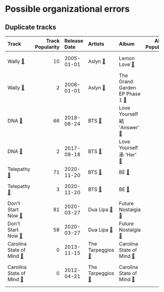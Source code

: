 # Possible organizational errors

## Duplicate tracks

| Track                                                                             |   Track Popularity | Release Date   | Artists                                                                    | Album                                                                                  |   Album Popularity | Playlists                                                                                                                                          | Label                              | 💚   |
|:----------------------------------------------------------------------------------|-------------------:|:---------------|:---------------------------------------------------------------------------|:---------------------------------------------------------------------------------------|-------------------:|:---------------------------------------------------------------------------------------------------------------------------------------------------|:-----------------------------------|:----|
| Wally [🔗](https://open.spotify.com/track/1JuNI0UJR2qDFlbZi1kO6p)                  |                 10 | 2005-01-01     | Aslyn [🔗](https://open.spotify.com/artist/6seR0G84QQq1NIW844E7Qq)          | Lemon Love [🔗](https://open.spotify.com/album/5YToJrWwzdA6W2NxxDoteE)                  |                 12 | Singer-Songwriter [🔗](https://open.spotify.com/playlist/3aNr3GFiAvm1utXDyFOpAR)                                                                    | Capitol Records                    | 💚   |
| Wally [🔗](https://open.spotify.com/track/4iItuvT7fKpiAWt6xbos9c)                  |                  2 | 2008-01-01     | Aslyn [🔗](https://open.spotify.com/artist/6seR0G84QQq1NIW844E7Qq)          | The Grand Garden EP Phase 1 [🔗](https://open.spotify.com/album/01leyRD2FHWrUvHC4qMN8y) |                  1 | Singer-Songwriter [🔗](https://open.spotify.com/playlist/3aNr3GFiAvm1utXDyFOpAR)                                                                    | Aslyn                              |     |
| DNA [🔗](https://open.spotify.com/track/2ngmiq1KoYn3x25VOmvd8F)                    |                 66 | 2018-08-24     | BTS [🔗](https://open.spotify.com/artist/3Nrfpe0tUJi4K4DXYWgMUX)            | Love Yourself 結 'Answer' [🔗](https://open.spotify.com/album/43wFM1HquliY3iwKWzPN4y)    |                 76 | K-Pop [🔗](https://open.spotify.com/playlist/0Xp2gQ9p4VMgt5HauIfIq7)                                                                                | BIGHIT MUSIC                       |     |
| DNA [🔗](https://open.spotify.com/track/5SE57ljOIUJ1ybL9U6CuBH)                    |                  2 | 2017-09-18     | BTS [🔗](https://open.spotify.com/artist/3Nrfpe0tUJi4K4DXYWgMUX)            | Love Yourself 承 'Her' [🔗](https://open.spotify.com/album/2FTS6a6DLXMNp8flyA0HGO)       |                  1 | K-Pop Favorites [🔗](https://open.spotify.com/playlist/1ZbxKv1noxwZ4zFgRNEFIo), K-Pop [🔗](https://open.spotify.com/playlist/0Xp2gQ9p4VMgt5HauIfIq7) | BIGHIT MUSIC / HYBE                | 💚   |
| Telepathy [🔗](https://open.spotify.com/track/6Fnvi5QnVkTskSzeRvvQds)              |                 71 | 2020-11-20     | BTS [🔗](https://open.spotify.com/artist/3Nrfpe0tUJi4K4DXYWgMUX)            | BE [🔗](https://open.spotify.com/album/6nYfHQnvkvOTNHnOhDT3sr)                          |                 76 | K-Pop [🔗](https://open.spotify.com/playlist/0Xp2gQ9p4VMgt5HauIfIq7)                                                                                | BIGHIT MUSIC                       | 💚   |
| Telepathy [🔗](https://open.spotify.com/track/2FVpOsjT1iquZ3SpCjZ9Ne)              |                  3 | 2020-11-20     | BTS [🔗](https://open.spotify.com/artist/3Nrfpe0tUJi4K4DXYWgMUX)            | BE [🔗](https://open.spotify.com/album/2qehskW9lYGWfYb0xPZkrS)                          |                  6 | K-Pop Favorites [🔗](https://open.spotify.com/playlist/1ZbxKv1noxwZ4zFgRNEFIo)                                                                      | BIGHIT MUSIC / HYBE                |     |
| Don't Start Now [🔗](https://open.spotify.com/track/3PfIrDoz19wz7qK7tYeu62)        |                 81 | 2020-03-27     | Dua Lipa [🔗](https://open.spotify.com/artist/6M2wZ9GZgrQXHCFfjv46we)       | Future Nostalgia [🔗](https://open.spotify.com/album/7fJJK56U9fHixgO0HQkhtI)            |                 78 | Pop [🔗](https://open.spotify.com/playlist/1WZ2RqQv2SPX5uzmjWhgSh)                                                                                  | Warner Records                     |     |
| Don't Start Now [🔗](https://open.spotify.com/track/1AVtceapuF36oZqI9gzp0o)        |                 58 | 2020-03-27     | Dua Lipa [🔗](https://open.spotify.com/artist/6M2wZ9GZgrQXHCFfjv46we)       | Future Nostalgia [🔗](https://open.spotify.com/album/5lKlFlReHOLShQKyRv6AL9)            |                 73 | Pop [🔗](https://open.spotify.com/playlist/1WZ2RqQv2SPX5uzmjWhgSh)                                                                                  | Warner Records                     | 💚   |
| Carolina State of Mind [🔗](https://open.spotify.com/track/60xweUiIfi93UhZEDN3DKY) |                  0 | 2013-11-15     | The Tarpeggios [🔗](https://open.spotify.com/artist/2HXd5pFHJyaQJr5aXfErrE) | Carolina State of Mind [🔗](https://open.spotify.com/album/3zKusinRVxdC5s2wOPYBgX)      |                  0 | A Cappella [🔗](https://open.spotify.com/playlist/7LQjtpZ8EZ5vWXgPoovFeC)                                                                           | The Tarpeggios                     | 💚   |
| Carolina State of Mind [🔗](https://open.spotify.com/track/1y036saDcJr2878tEqtkxP) |                  0 | 2012-04-21     | The Tarpeggios [🔗](https://open.spotify.com/artist/2HXd5pFHJyaQJr5aXfErrE) | Carolina State of Mind [🔗](https://open.spotify.com/album/02UgXzVwEt8TOIEnHjbQ8W)      |                  0 |                                                                                                                                                    | Shawn Kuruganti and the Tarpeggios | 💚   |

